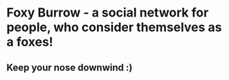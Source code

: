 # Foxy Burrow - a social network for people, who consider themselves as a foxes!

## Keep your nose downwind :)
